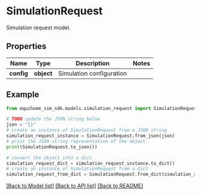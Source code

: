 # SimulationRequest

Simulation request model.

## Properties

Name | Type | Description | Notes
------------ | ------------- | ------------- | -------------
**config** | **object** | Simulation configuration | 

## Example

```python
from equihome_sim_sdk.models.simulation_request import SimulationRequest

# TODO update the JSON string below
json = "{}"
# create an instance of SimulationRequest from a JSON string
simulation_request_instance = SimulationRequest.from_json(json)
# print the JSON string representation of the object
print(SimulationRequest.to_json())

# convert the object into a dict
simulation_request_dict = simulation_request_instance.to_dict()
# create an instance of SimulationRequest from a dict
simulation_request_from_dict = SimulationRequest.from_dict(simulation_request_dict)
```
[[Back to Model list]](../README.md#documentation-for-models) [[Back to API list]](../README.md#documentation-for-api-endpoints) [[Back to README]](../README.md)


